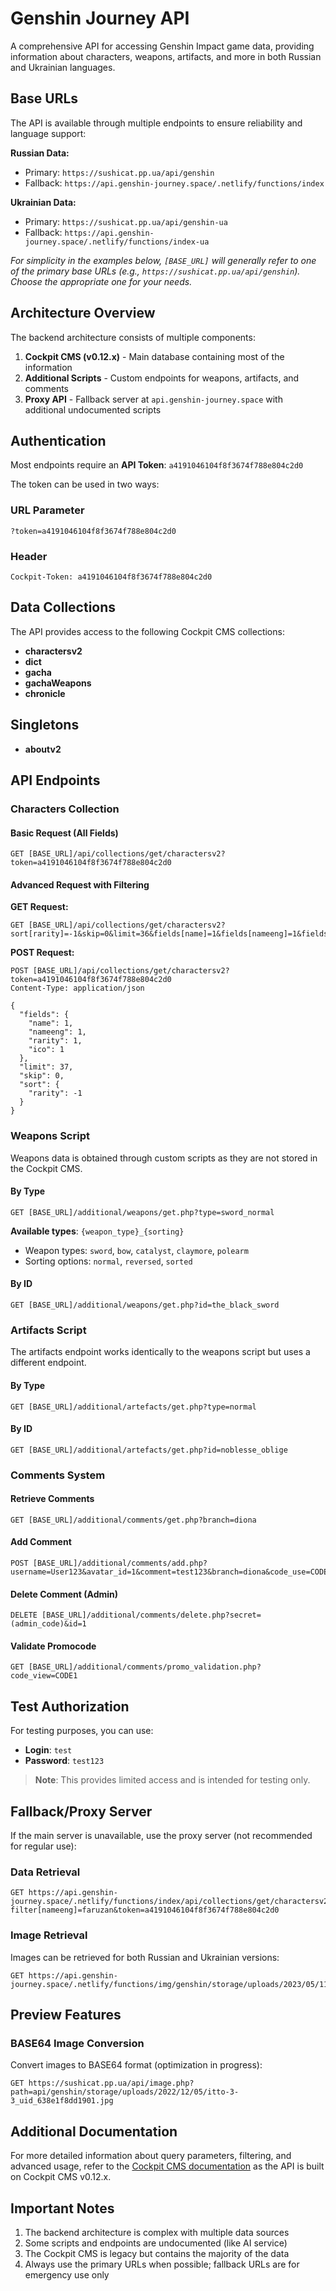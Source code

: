 # Genshin Journey API

A comprehensive API for accessing Genshin Impact game data, providing information about characters, weapons, artifacts, and more in both Russian and Ukrainian languages.

## Base URLs

The API is available through multiple endpoints to ensure reliability and language support:

**Russian Data:**
* Primary: `https://sushicat.pp.ua/api/genshin`
* Fallback: `https://api.genshin-journey.space/.netlify/functions/index`

**Ukrainian Data:**
* Primary: `https://sushicat.pp.ua/api/genshin-ua`
* Fallback: `https://api.genshin-journey.space/.netlify/functions/index-ua`

*For simplicity in the examples below, `[BASE_URL]` will generally refer to one of the primary base URLs (e.g., `https://sushicat.pp.ua/api/genshin`). Choose the appropriate one for your needs.*

## Architecture Overview

The backend architecture consists of multiple components:

1. **Cockpit CMS (v0.12.x)** - Main database containing most of the information
2. **Additional Scripts** - Custom endpoints for weapons, artifacts, and comments
3. **Proxy API** - Fallback server at `api.genshin-journey.space` with additional undocumented scripts

## Authentication

Most endpoints require an **API Token**: `a4191046104f8f3674f788e804c2d0`

The token can be used in two ways:

### URL Parameter
```
?token=a4191046104f8f3674f788e804c2d0
```

### Header
```
Cockpit-Token: a4191046104f8f3674f788e804c2d0
```

## Data Collections

The API provides access to the following Cockpit CMS collections:

- **charactersv2**
- **dict**
- **gacha**
- **gachaWeapons**
- **chronicle**

## Singletons

- **aboutv2**

## API Endpoints

### Characters Collection

#### Basic Request (All Fields)
```http
GET [BASE_URL]/api/collections/get/charactersv2?token=a4191046104f8f3674f788e804c2d0
```

#### Advanced Request with Filtering
**GET Request:**
```http
GET [BASE_URL]/api/collections/get/charactersv2?sort[rarity]=-1&skip=0&limit=36&fields[name]=1&fields[nameeng]=1&fields[rarity]=1&fields[ico]=1&token=a4191046104f8f3674f788e804c2d0
```

**POST Request:**
```http
POST [BASE_URL]/api/collections/get/charactersv2?token=a4191046104f8f3674f788e804c2d0
Content-Type: application/json

{
  "fields": {
    "name": 1,
    "nameeng": 1,
    "rarity": 1,
    "ico": 1
  },
  "limit": 37,
  "skip": 0,
  "sort": { 
    "rarity": -1 
  }
}
```

### Weapons Script

Weapons data is obtained through custom scripts as they are not stored in the Cockpit CMS.

#### By Type
```http
GET [BASE_URL]/additional/weapons/get.php?type=sword_normal
```

**Available types**: `{weapon_type}_{sorting}`
- Weapon types: `sword`, `bow`, `catalyst`, `claymore`, `polearm`
- Sorting options: `normal`, `reversed`, `sorted`

#### By ID
```http
GET [BASE_URL]/additional/weapons/get.php?id=the_black_sword
```

### Artifacts Script

The artifacts endpoint works identically to the weapons script but uses a different endpoint.

#### By Type
```http
GET [BASE_URL]/additional/artefacts/get.php?type=normal
```

#### By ID
```http
GET [BASE_URL]/additional/artefacts/get.php?id=noblesse_oblige
```

### Comments System

#### Retrieve Comments
```http
GET [BASE_URL]/additional/comments/get.php?branch=diona
```

#### Add Comment
```http
POST [BASE_URL]/additional/comments/add.php?username=User123&avatar_id=1&comment=test123&branch=diona&code_use=CODE1
```

#### Delete Comment (Admin)
```http
DELETE [BASE_URL]/additional/comments/delete.php?secret=(admin_code)&id=1
```

#### Validate Promocode
```http
GET [BASE_URL]/additional/comments/promo_validation.php?code_view=CODE1
```

## Test Authorization

For testing purposes, you can use:
- **Login**: `test`
- **Password**: `test123`

> **Note**: This provides limited access and is intended for testing only.

## Fallback/Proxy Server

If the main server is unavailable, use the proxy server (not recommended for regular use):

### Data Retrieval
```http
GET https://api.genshin-journey.space/.netlify/functions/index/api/collections/get/charactersv2?filter[nameeng]=faruzan&token=a4191046104f8f3674f788e804c2d0
```

### Image Retrieval
Images can be retrieved for both Russian and Ukrainian versions:

```http
GET https://api.genshin-journey.space/.netlify/functions/img/genshin/storage/uploads/2023/05/11/Faruzan_Portrait_2_uid_645cad680f9f5.png
```

## Preview Features

### BASE64 Image Conversion
Convert images to BASE64 format (optimization in progress):

```http
GET https://sushicat.pp.ua/api/image.php?path=api/genshin/storage/uploads/2022/12/05/itto-3-3_uid_638e1f8dd1901.jpg
```

## Additional Documentation

For more detailed information about query parameters, filtering, and advanced usage, refer to the [Cockpit CMS documentation](https://getcockpit.com/documentation) as the API is built on Cockpit CMS v0.12.x.

## Important Notes

1. The backend architecture is complex with multiple data sources
2. Some scripts and endpoints are undocumented (like AI service)
3. The Cockpit CMS is legacy but contains the majority of the data
4. Always use the primary URLs when possible; fallback URLs are for emergency use only

